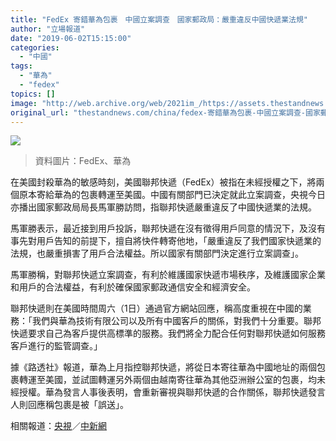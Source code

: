 ```yaml
---
title: "FedEx 寄錯華為包裹　中國立案調查　國家郵政局：嚴重違反中國快遞業法規"
author: "立場報道"
date: "2019-06-02T15:15:00"
categories:
  - "中國"
tags:
  - "華為"
  - "fedex"
topics: []
image: "http://web.archive.org/web/2021im_/https://assets.thestandnews.com/media/photos/fedwe_ahhWy.png"
original_url: "thestandnews.com/china/fedex-寄錯華為包裹-中國立案調查-國家郵政局-嚴重違反中國快遞業法規"
---
```

![](http://web.archive.org/web/2021im_/https://assets.thestandnews.com/media/photos/fedwe_ahhWy.png)
> 資料圖片：FedEx、華為

在美國封殺華為的敏感時刻，美國聯邦快遞（FedEx）被指在未經授權之下，將兩個原本寄給華為的包裹轉運至美國。中國有關部門已決定就此立案調查，央視今日亦播出國家郵政局局長馬軍勝訪問，指聯邦快遞嚴重違反了中國快遞業的法規。

馬軍勝表示，最近接到用戶投訴，聯邦快遞在沒有徵得用戶同意的情況下，及沒有事先對用戶告知的前提下，擅自將快件轉寄他地，「嚴重違反了我們國家快遞業的法規，也嚴重損害了用戶合法權益。所以國家有關部門決定進行立案調查」。

馬軍勝稱，對聯邦快遞立案調查，有利於維護國家快遞市場秩序，及維護國家企業和用戶的合法權益，有利於確保國家郵政通信安全和經濟安全。

聯邦快遞則在美國時間周六（1日）通過官方網站回應，稱高度重視在中國的業務：「我們與華為技術有限公司以及所有中國客戶的關係，對我們十分重要。聯邦快遞要求自己為客戶提供高標準的服務。我們將全力配合任何對聯邦快遞如何服務客戶進行的監管調查。」

據《路透社》報道，華為上月指控聯邦快遞，將從日本寄往華為中國地址的兩個包裹轉運至美國，並試圖轉運另外兩個由越南寄往華為其他亞洲辦公室的包裹，均未經授權。華為發言人事後表明，會重新審視與聯邦快遞的合作關係，聯邦快遞發言人則回應稱包裹是被「誤送」。

相關報道：[央視](http://web.archive.org/web/20211229101252/http://m.news.cctv.com/2019/06/02/ARTIX8Ddy8MoMaX1FdaOTjkH190602.shtml)／[中新網](http://web.archive.org/web/20211229101252/https://www.chinanews.com/gn/2019/06-02/8853892.shtml)